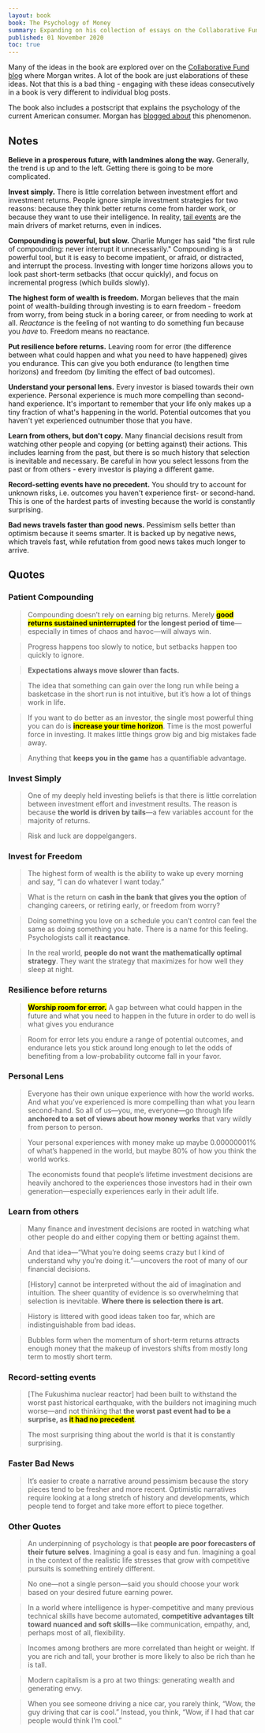 ```yaml
---
layout: book
book: The Psychology of Money
summary: Expanding on his collection of essays on the Collaborative Fund blog, Morgan Housel shares his experience and lessons on wealth, greed and happiness.
published: 01 November 2020 
toc: true
---
```


Many of the ideas in the book are explored over on the [Collaborative Fund blog](https://www.collaborativefund.com/blog/authors/morgan/) where Morgan writes. A lot of the book are just elaborations of these ideas. Not that this is a bad thing - engaging with these ideas consecutively in a book is very different to individual blog posts.

The book also includes a postscript that explains the psychology of the current American consumer. Morgan has [blogged about](https://www.collaborativefund.com/blog/here-we-are-5-stories-that-got-us-to-now/) this phenomenon. 

## Notes

**Believe in a prosperous future, with landmines along the way.** Generally, the trend is up and to the left. Getting there is going to be more complicated.

**Invest simply.** There is little correlation between investment effort and investment returns. People ignore simple investment strategies for two reasons: because they think better returns come from harder work, or because they want to use their intelligence. In reality, [tail events](https://www.sr-sv.com/the-dangerous-disregard-of-fat-tails-in-quantitative-finance/) are the main drivers of market returns, even in indices.

**Compounding is powerful, but slow.** Charlie Munger has said "the first rule of compounding: never interrupt it unnecessarily." Compounding is a powerful tool, but it is easy to become impatient, or afraid, or distracted, and interrupt the process. Investing with longer time horizons allows you to look past short-term setbacks (that occur quickly), and focus on incremental progress (which builds slowly).

**The highest form of wealth is freedom.** Morgan believes that the main point of wealth-building through investing is to earn freedom - freedom from worry, from being stuck in a boring career, or from needing to work at all. _Reactance_ is the feeling of not wanting to do something fun because you _have_ to. Freedom means no reactance.

**Put resilience before returns.** Leaving room for error (the difference between what could happen and what you need to have happened) gives you endurance. This can give you both endurance (to lengthen time horizons) and freedom (by limiting the effect of bad outcomes).

**Understand your personal lens.** Every investor is biased towards their own experience. Personal experience is much more compelling than second-hand experience. It's important to remember that your life only makes up a tiny fraction of what's happening in the world. Potential outcomes that you haven't yet experienced outnumber those that you have.

**Learn from others, but don't copy.** Many financial decisions result from watching other people and copying (or betting against) their actions. This includes learning from the past, but there is so much history that selection is inevitable and necessary. Be careful in how you select lessons from the past or from others - every investor is playing a different game.

**Record-setting events have no precedent.** You should try to account for unknown risks, i.e. outcomes you haven't experience first- or second-hand. This is one of the hardest parts of investing because the world is constantly surprising.

**Bad news travels faster than good news.** Pessimism sells better than optimism because it seems smarter. It is backed up by negative news, which travels fast, while refutation from good news takes much longer to arrive.
    
## Quotes 

### Patient Compounding

> Compounding doesn’t rely on earning big returns. Merely **<mark>good returns sustained uninterrupted</mark> for the longest period of time**—especially in times of chaos and havoc—will always win.

> Progress happens too slowly to notice, but setbacks happen too quickly to ignore.

> **Expectations always move slower than facts.**

> The idea that something can gain over the long run while being a basketcase in the short run is not intuitive, but it’s how a lot of things work in life.

> If you want to do better as an investor, the single most powerful thing you can do is **<mark>increase your time horizon</mark>**. Time is the most powerful force in investing. It makes little things grow big and big mistakes fade away.

> Anything that **keeps you in the game** has a quantifiable advantage.

  

### Invest Simply

> One of my deeply held investing beliefs is that there is little correlation between investment effort and investment results. The reason is because **the world is driven by tails**—a few variables account for the majority of returns.

> Risk and luck are doppelgangers.

  

### Invest for Freedom

> The highest form of wealth is the ability to wake up every morning and say, “I can do whatever I want today.”

> What is the return on **cash in the bank that gives you the option** of changing careers, or retiring early, or freedom from worry?

> Doing something you love on a schedule you can’t control can feel the same as doing something you hate. There is a name for this feeling. Psychologists call it **reactance**.

> In the real world, **people do not want the mathematically optimal strategy**. They want the strategy that maximizes for how well they sleep at night.

  

### Resilience before returns

> **<mark>Worship room for error.</mark>** A gap between what could happen in the future and what you need to happen in the future in order to do well is what gives you endurance

> Room for error lets you endure a range of potential outcomes, and endurance lets you stick around long enough to let the odds of benefiting from a low-probability outcome fall in your favor.

  

### Personal Lens

> Everyone has their own unique experience with how the world works. And what you’ve experienced is more compelling than what you learn second-hand. So all of us—you, me, everyone—go through life **anchored to a set of views about how money works** that vary wildly from person to person.

> Your personal experiences with money make up maybe 0.00000001% of what’s happened in the world, but maybe 80% of how you think the world works.

> The economists found that people’s lifetime investment decisions are heavily anchored to the experiences those investors had in their own generation—especially experiences early in their adult life.

  

### Learn from others

> Many finance and investment decisions are rooted in watching what other people do and either copying them or betting against them.

> And that idea—“What you’re doing seems crazy but I kind of understand why you’re doing it.”—uncovers the root of many of our financial decisions.

> [History] cannot be interpreted without the aid of imagination and intuition. The sheer quantity of evidence is so overwhelming that selection is inevitable. **Where there is selection there is art.**

> History is littered with good ideas taken too far, which are indistinguishable from bad ideas.

> Bubbles form when the momentum of short-term returns attracts enough money that the makeup of investors shifts from mostly long term to mostly short term.

  

### Record-setting events

> [The Fukushima nuclear reactor] had been built to withstand the worst past historical earthquake, with the builders not imagining much worse—and not thinking that **the worst past event had to be a surprise, as <mark>it had no precedent</mark>**.

> The most surprising thing about the world is that it is constantly surprising.

  

### Faster Bad News

> It’s easier to create a narrative around pessimism because the story pieces tend to be fresher and more recent. Optimistic narratives require looking at a long stretch of history and developments, which people tend to forget and take more effort to piece together.

  

### Other Quotes

> An underpinning of psychology is that **people are poor forecasters of their future selves**. Imagining a goal is easy and fun. Imagining a goal in the context of the realistic life stresses that grow with competitive pursuits is something entirely different.

> No one—not a single person—said you should choose your work based on your desired future earning power.

> In a world where intelligence is hyper-competitive and many previous technical skills have become automated, **competitive advantages tilt toward nuanced and soft skills**—like communication, empathy, and, perhaps most of all, flexibility.

> Incomes among brothers are more correlated than height or weight. If you are rich and tall, your brother is more likely to also be rich than he is tall.

> Modern capitalism is a pro at two things: generating wealth and generating envy.

> When you see someone driving a nice car, you rarely think, “Wow, the guy driving that car is cool.” Instead, you think, “Wow, if I had that car people would think I’m cool.”
